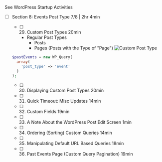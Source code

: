 See WordPress Startup Activities

- [ ] Section 8: Events Post Type 7/8 | 2hr 4min
  - [ ] 29. Custom Post Types 20min
    - Regular Post Types
      - Posts
      - Pages (Posts with the Type of "Page")
  ![Custom Post Type](https://user-images.githubusercontent.com/1640067/93379941-8f05e880-f82c-11ea-90c2-e7fda1363d53.png)
  
  ```php
  $pastEvents = new WP_Query(
    array(
      'post_type' => 'event'
    )
  );
  ```
  
  - [ ] 30. Displaying Custom Post Types 20min
  - [ ] 31. Quick Timeout: Misc Updates 14min
  - [ ] 32. Custom Fields 19min
  - [ ] 33. A Note About the WordPress Post Edit Screen 1min
  - [ ] 34. Ordering (Sorting) Custom Queries 14min
  - [ ] 35. Manipulating Default URL Based Queries 18min
  - [ ] 36. Past Events Page (Custom Query Pagination) 19min
